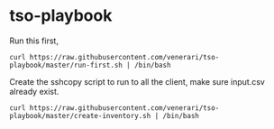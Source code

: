 
# tso-playbook

Run this first,

```
curl https://raw.githubusercontent.com/venerari/tso-playbook/master/run-first.sh | /bin/bash
```

Create the sshcopy script to run to all the client, make sure input.csv already exist.
```
curl https://raw.githubusercontent.com/venerari/tso-playbook/master/create-inventory.sh | /bin/bash
```

